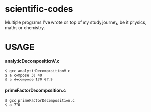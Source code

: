 <!-- Index -->
# scientific-codes
Multiple programs I've wrote on top of my study journey, be it physics, maths or chemistry.
<!-- Usage -->
# USAGE
#### analyticDecompositionV.c
`$ gcc analyticDecompositionV.c`<br>
`$ a compose 30 40`<br>
`$ a decompose 130 67.5`<br>
#### primeFactorDecomposition.c
`$ gcc primeFactorDecomposition.c`<br>
`$ a 770`<br>